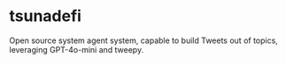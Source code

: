 # tsunadefi
Open source system agent system, capable to build Tweets out of topics, leveraging GPT-4o-mini and tweepy.
